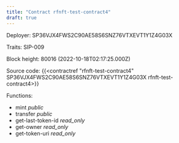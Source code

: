```yaml
---
title: "Contract rfnft-test-contract4"
draft: true
---
```

Deployer: SP36VJX4FWS2C90AE58S6SNZ76VTXEVT1Y1Z4G03X

Traits:
SIP-009 



Block height: 80016 (2022-10-18T02:17:25.000Z)

Source code: {{<contractref "rfnft-test-contract4" SP36VJX4FWS2C90AE58S6SNZ76VTXEVT1Y1Z4G03X rfnft-test-contract4>}}

Functions:

* mint _public_
* transfer _public_
* get-last-token-id _read_only_
* get-owner _read_only_
* get-token-uri _read_only_
